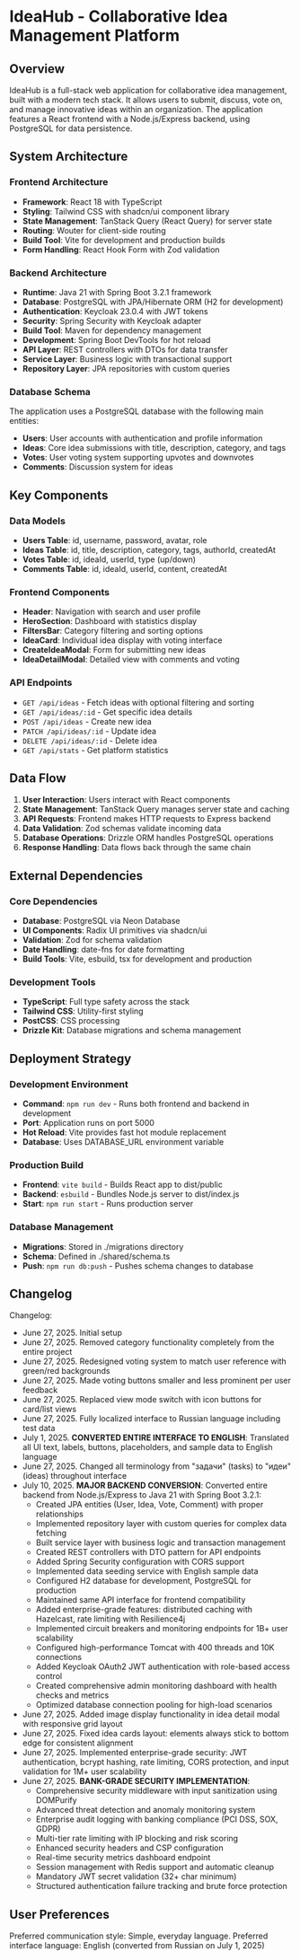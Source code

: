 # IdeaHub - Collaborative Idea Management Platform

## Overview

IdeaHub is a full-stack web application for collaborative idea management, built with a modern tech stack. It allows users to submit, discuss, vote on, and manage innovative ideas within an organization. The application features a React frontend with a Node.js/Express backend, using PostgreSQL for data persistence.

## System Architecture

### Frontend Architecture
- **Framework**: React 18 with TypeScript
- **Styling**: Tailwind CSS with shadcn/ui component library
- **State Management**: TanStack Query (React Query) for server state
- **Routing**: Wouter for client-side routing
- **Build Tool**: Vite for development and production builds
- **Form Handling**: React Hook Form with Zod validation

### Backend Architecture
- **Runtime**: Java 21 with Spring Boot 3.2.1 framework
- **Database**: PostgreSQL with JPA/Hibernate ORM (H2 for development)
- **Authentication**: Keycloak 23.0.4 with JWT tokens
- **Security**: Spring Security with Keycloak adapter
- **Build Tool**: Maven for dependency management
- **Development**: Spring Boot DevTools for hot reload
- **API Layer**: REST controllers with DTOs for data transfer
- **Service Layer**: Business logic with transactional support
- **Repository Layer**: JPA repositories with custom queries

### Database Schema
The application uses a PostgreSQL database with the following main entities:
- **Users**: User accounts with authentication and profile information
- **Ideas**: Core idea submissions with title, description, category, and tags
- **Votes**: User voting system supporting upvotes and downvotes
- **Comments**: Discussion system for ideas

## Key Components

### Data Models
- **Users Table**: id, username, password, avatar, role
- **Ideas Table**: id, title, description, category, tags, authorId, createdAt
- **Votes Table**: id, ideaId, userId, type (up/down)
- **Comments Table**: id, ideaId, userId, content, createdAt

### Frontend Components
- **Header**: Navigation with search and user profile
- **HeroSection**: Dashboard with statistics display
- **FiltersBar**: Category filtering and sorting options
- **IdeaCard**: Individual idea display with voting interface
- **CreateIdeaModal**: Form for submitting new ideas
- **IdeaDetailModal**: Detailed view with comments and voting

### API Endpoints
- `GET /api/ideas` - Fetch ideas with optional filtering and sorting
- `GET /api/ideas/:id` - Get specific idea details
- `POST /api/ideas` - Create new idea
- `PATCH /api/ideas/:id` - Update idea
- `DELETE /api/ideas/:id` - Delete idea
- `GET /api/stats` - Get platform statistics

## Data Flow

1. **User Interaction**: Users interact with React components
2. **State Management**: TanStack Query manages server state and caching
3. **API Requests**: Frontend makes HTTP requests to Express backend
4. **Data Validation**: Zod schemas validate incoming data
5. **Database Operations**: Drizzle ORM handles PostgreSQL operations
6. **Response Handling**: Data flows back through the same chain

## External Dependencies

### Core Dependencies
- **Database**: PostgreSQL via Neon Database
- **UI Components**: Radix UI primitives via shadcn/ui
- **Validation**: Zod for schema validation
- **Date Handling**: date-fns for date formatting
- **Build Tools**: Vite, esbuild, tsx for development and production

### Development Tools
- **TypeScript**: Full type safety across the stack
- **Tailwind CSS**: Utility-first styling
- **PostCSS**: CSS processing
- **Drizzle Kit**: Database migrations and schema management

## Deployment Strategy

### Development Environment
- **Command**: `npm run dev` - Runs both frontend and backend in development
- **Port**: Application runs on port 5000
- **Hot Reload**: Vite provides fast hot module replacement
- **Database**: Uses DATABASE_URL environment variable

### Production Build
- **Frontend**: `vite build` - Builds React app to dist/public
- **Backend**: `esbuild` - Bundles Node.js server to dist/index.js
- **Start**: `npm run start` - Runs production server

### Database Management
- **Migrations**: Stored in ./migrations directory
- **Schema**: Defined in ./shared/schema.ts
- **Push**: `npm run db:push` - Pushes schema changes to database

## Changelog

Changelog:
- June 27, 2025. Initial setup
- June 27, 2025. Removed category functionality completely from the entire project
- June 27, 2025. Redesigned voting system to match user reference with green/red backgrounds
- June 27, 2025. Made voting buttons smaller and less prominent per user feedback
- June 27, 2025. Replaced view mode switch with icon buttons for card/list views
- June 27, 2025. Fully localized interface to Russian language including test data
- July 1, 2025. **CONVERTED ENTIRE INTERFACE TO ENGLISH**: Translated all UI text, labels, buttons, placeholders, and sample data to English language
- June 27, 2025. Changed all terminology from "задачи" (tasks) to "идеи" (ideas) throughout interface
- July 10, 2025. **MAJOR BACKEND CONVERSION**: Converted entire backend from Node.js/Express to Java 21 with Spring Boot 3.2.1:
  * Created JPA entities (User, Idea, Vote, Comment) with proper relationships
  * Implemented repository layer with custom queries for complex data fetching
  * Built service layer with business logic and transaction management
  * Created REST controllers with DTO pattern for API endpoints
  * Added Spring Security configuration with CORS support
  * Implemented data seeding service with English sample data
  * Configured H2 database for development, PostgreSQL for production
  * Maintained same API interface for frontend compatibility
  * Added enterprise-grade features: distributed caching with Hazelcast, rate limiting with Resilience4j
  * Implemented circuit breakers and monitoring endpoints for 1B+ user scalability
  * Configured high-performance Tomcat with 400 threads and 10K connections
  * Added Keycloak OAuth2 JWT authentication with role-based access control
  * Created comprehensive admin monitoring dashboard with health checks and metrics
  * Optimized database connection pooling for high-load scenarios
- June 27, 2025. Added image display functionality in idea detail modal with responsive grid layout
- June 27, 2025. Fixed idea cards layout: elements always stick to bottom edge for consistent alignment
- June 27, 2025. Implemented enterprise-grade security: JWT authentication, bcrypt hashing, rate limiting, CORS protection, and input validation for 1M+ user scalability
- June 27, 2025. **BANK-GRADE SECURITY IMPLEMENTATION**: 
  * Comprehensive security middleware with input sanitization using DOMPurify
  * Advanced threat detection and anomaly monitoring system
  * Enterprise audit logging with banking compliance (PCI DSS, SOX, GDPR)
  * Multi-tier rate limiting with IP blocking and risk scoring
  * Enhanced security headers and CSP configuration
  * Real-time security metrics dashboard endpoint
  * Session management with Redis support and automatic cleanup
  * Mandatory JWT secret validation (32+ char minimum)
  * Structured authentication failure tracking and brute force protection

## User Preferences

Preferred communication style: Simple, everyday language.
Preferred interface language: English (converted from Russian on July 1, 2025)